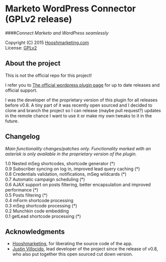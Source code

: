 Marketo WordPress Connector (GPLv2 release)
===========================================
####*Connect Marketo and WordPress seamlessly*

 Copyright (C) 2015 [Hooshmarketing.com](http://www.hooshmarketing.com)<br/>
 License: [GPLv2][1]
‎
## About the project
 
 This is not the official repo for this project!
 
 I refer you to [The official wordpress plugin page](https://wordpress.org/support/view/plugin-reviews/marketo-connector-public) for up to date releases and official support.
 
 I was the developer of the proprietary version of this plugin for all releases before v0.8. A tiny part of it was recently open sourced and I decided to clone and branch the project so I can release (maybe pull request?) updates in the remote chance I want to use it or make my own tweaks to it in the future.

## Changelog

_Main functionality changes/patches only. Functionality marked with an asterisk is only available in the proprietary version of the plugin._

1.0 Nested mSeg shortcodes, shortcode generator (&#42;)<br/>
0.9 Subscriber syncing on log in, improved lead query caching (&#42;)<br/>
0.8 Credentials validation, notifications, mSeg wildcards (&#42;)<br/>
0.7 Automatic campaign scheduling (&#42;)<br/>
0.6 AJAX support on posts filtering, better encapsulation and improved performance (&#42;)<br/>
0.5 Posts filtering (&#42;)<br/>
0.4 mForm shortcode processing<br/>
0.3 mSeg shortcode processing (&#42;)<br/>
0.2 Munchkin code embedding<br/>
0.1 getLead shortcode processing (&#42;)<br/>

## Acknowledgments

 * [Hooshmarketing](http://www.hooshmarketing.com), for liberating the source code of the app.
 * [Justin Villocido](https://bitbucket.org/barudo), lead developer of the project since the release of v0.8, who also put together this open sourced cut down version.


[1]: http://www.gnu.org/licenses/gpl-2.0.html

